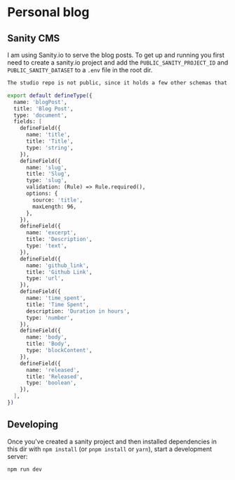# Personal blog

## Sanity CMS
I am using Sanity.io to serve the blog posts. 
To get up and running you first need to create a sanity.io project and add the `PUBLIC_SANITY_PROJECT_ID` and `PUBLIC_SANITY_DATASET` to a `.env` file in the root dir. 

```bash
The studio repo is not public, since it holds a few other schemas that I use for other projects but if you want to copy this template the schema is as follows:

export default defineType({
  name: 'blogPost',
  title: 'Blog Post',
  type: 'document',
  fields: [
    defineField({
      name: 'title',
      title: 'Title',
      type: 'string',
    }),
    defineField({
      name: 'slug',
      title: 'Slug',
      type: 'slug',
      validation: (Rule) => Rule.required(),
      options: {
        source: 'title',
        maxLength: 96,
      },
    }),
    defineField({
      name: 'excerpt',
      title: 'Description',
      type: 'text',
    }),
    defineField({
      name: 'github_link',
      title: 'Github Link',
      type: 'url',
    }),
    defineField({
      name: 'time_spent',
      title: 'Time Spent',
      description: 'Duration in hours',
      type: 'number',
    }),
    defineField({
      name: 'body',
      title: 'Body',
      type: 'blockContent',
    }),
    defineField({
      name: 'released',
      title: 'Released',
      type: 'boolean',
    }),
  ],
})

```

## Developing

Once you've created a sanity project and then installed dependencies in this dir with `npm install` (or `pnpm install` or `yarn`), start a development server:

```bash
npm run dev
```
